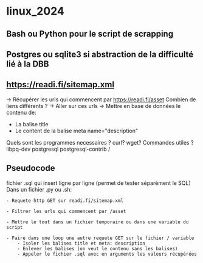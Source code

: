# linux_2024

## Bash ou Python pour le script de scrapping
## Postgres ou sqlite3 si abstraction de la difficulté lié à la DBB
## https://readi.fi/sitemap.xml
-> Récupérer les urls qui commencent par https://readi.fi/asset
  Combien de liens différents ?
-> Aller sur ces urls
-> Mettre en base de données le contenu de:
  - La balise title
  - Le content de la balise meta name="description"

Quels sont les programmes necessaires ? curl? wget?
Commandes utiles ?
libpq-dev postgresql postgresql-contrib / 


## Pseudocode
fichier .sql qui insert ligne par ligne (permet de tester séparément le SQL)
Dans un fichier .py ou .sh:

	- Requete http GET sur readi.fi/sitemap.xml
 
	- Filtrer les urls qui commencent par /asset
 
	- Mettre le tout dans un fichier temporaire ou dans une variable du script

 	- Faire dans une loop une autre requete GET sur le fichier / variable
		- Isoler les balises title et meta: description
		- Enlever les balises (on veut le contenu sans les balises)
		- Appeler le fichier .sql avec en arguments les valeurs récupérées
